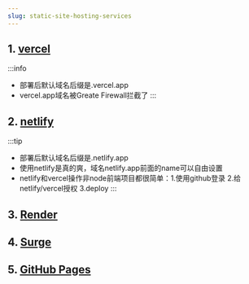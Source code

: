 ```yaml
---
slug: static-site-hosting-services
---
```


## 1. [vercel](https://vercel.com/)
:::info
- 部署后默认域名后缀是.vercel.app
- vercel.app域名被Greate Firewall拦截了
:::

## 2. [netlify](https://www.netlify.com/)
:::tip
- 部署后默认域名后缀是.netlify.app
- 使用netlify是真的爽，域名netlify.app前面的name可以自由设置
- netlify和vercel操作非node前端项目都很简单：1.使用github登录 2.给netlify/vercel授权 3.deploy
:::

## 3. [Render](https://render.com/docs/static-sites)

## 4. [Surge](https://surge.sh/help/getting-started-with-surge)

## 5. [GitHub Pages](https://pages.github.com/)